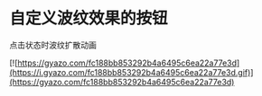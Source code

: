 # 自定义波纹效果的按钮
点击状态时波纹扩散动画

[![https://gyazo.com/fc188bb853292b4a6495c6ea22a77e3d](https://i.gyazo.com/fc188bb853292b4a6495c6ea22a77e3d.gif)](https://gyazo.com/fc188bb853292b4a6495c6ea22a77e3d)
